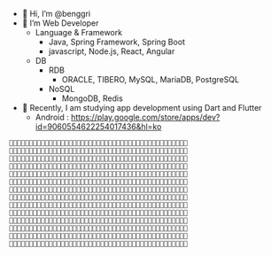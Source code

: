 - 👋 Hi, I’m @benggri
- 👀 I’m Web Developer
  - Language & Framework
    - Java, Spring Framework, Spring Boot
    - javascript, Node.js, React, Angular
  - DB
    - RDB
      - ORACLE, TIBERO, MySQL, MariaDB, PostgreSQL
    - NoSQL
      - MongoDB, Redis
- 🌱 Recently, I am studying app development using Dart and Flutter
  - Android : https://play.google.com/store/apps/dev?id=9060554622254017436&hl=ko




```
🤍🤍🤍🤍🤍🤍🤍🤍🤍🤍🤍🤍🤍🤍🤍🤍🤍🤍🤍🤍🤍🤍🤍🤍🤍🤍🤍🤍🤍🤍🤍🤍🤍🤍🤍🤍🤍🤍🤍🤍🤍🤍🤍🤍🤍
🤍🤍💖💖💖💖💖💖🤍🤍💖💖🤍🤍🤍💖💖🤍🤍🤍💖💖🤍🤍💖💖💖💖🤍🤍🤍💖💖🤍🤍🤍🤍🤍🤍🤍🤍🤍💖💖🤍
🤍🤍🤍🤍💖💖🤍🤍🤍🤍💖💖🤍🤍🤍💖💖🤍🤍🤍💖💖🤍🤍🤍🤍🤍🤍🤍🤍🤍💖💖🤍🤍💖💖💖💖💖🤍🤍💖💖🤍
🤍🤍🤍🤍🧡🧡🤍🤍🤍🤍🧡🧡🤍🤍🤍🧡🧡🤍🤍🤍🧡🧡🤍🧡🧡🧡🧡🧡🧡🤍🤍🧡🧡🤍🤍🤍🤍🤍🧡🧡🤍🤍🧡🧡🤍
🤍🤍🤍🧡🧡🧡🧡🤍🧡🧡🧡🧡🤍🤍🤍🧡🧡🤍🤍🤍🧡🧡🤍🤍🤍🤍🧡🧡🧡🤍🤍🧡🧡🤍🤍🤍🤍🤍🧡🧡🧡🧡🧡🧡🤍
🤍🤍💛💛🤍💛💛🤍💛💛💛💛🤍🤍💛💛💛💛🤍🤍💛💛🤍🤍🤍🤍💛💛💛🤍🤍💛💛🤍🤍🤍🤍🤍💛💛💛💛💛💛🤍
🤍💛💛🤍🤍🤍💛💛🤍🤍💛💛🤍💛💛🤍🤍💛💛🤍💛💛🤍🤍🤍💛💛💛🤍🤍🤍💛💛💛💛💛💛💛💛💛🤍🤍💛💛🤍
🤍🤍🤍🤍🤍🤍🤍🤍🤍🤍💚💚💚💚🤍🤍🤍🤍💚💚💚💚🤍🤍💚💚💚💚💚🤍🤍💚💚💚💚💚💚🤍🤍🤍🤍🤍💚💚🤍
🤍🤍🤍🤍💚💚💚💚💚💚🤍🤍🤍🤍🤍🤍🤍🤍🤍🤍💚💚🤍💚💚🤍🤍🤍💚💚🤍💚💚🤍🤍💚💚🤍🤍🤍💚💚💚💚🤍
🤍🤍🤍💙💙💙💙💙💙💙💙🤍🤍🤍💙💙🤍🤍🤍🤍💙💙💙💙💙🤍🤍🤍💙💙💙💙💙🤍🤍💙💙🤍🤍🤍💙💙💙💙🤍
🤍🤍🤍💙💙🤍🤍🤍🤍💙💙🤍🤍🤍💙💙🤍🤍🤍🤍🤍🤍🤍🤍🤍🤍🤍🤍🤍🤍🤍💙💙🤍🤍💙💙🤍🤍🤍🤍🤍💙💙🤍
🤍🤍🤍💜💜💜💜💜💜💜💜🤍🤍🤍💜💜🤍🤍🤍🤍🤍🤍🤍🤍🤍🤍🤍🤍🤍🤍🤍💜💜🤍🤍💜💜💜💜💜🤍🤍💜💜🤍
🤍🤍🤍🤍💜💜💜💜💜💜🤍🤍🤍🤍💜💜💜💜💜💜💜💜🤍🤍🤍🤍🤍🤍🤍🤍🤍💜💜🤍🤍🤍🤍🤍🤍🤍🤍🤍💜💜🤍
🤍🤍🤍🤍🤍🤍🤍🤍🤍🤍🤍🤍🤍🤍🤍🤍🤍🤍🤍🤍🤍🤍🤍🤍🤍🤍🤍🤍🤍🤍🤍🤍🤍🤍🤍🤍🤍🤍🤍🤍🤍🤍🤍🤍🤍
```


